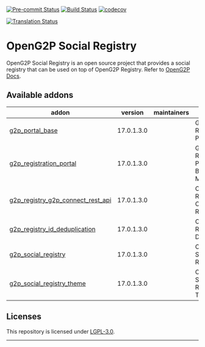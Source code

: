 
<!-- /!\ Non OCA Context : Set here the badge of your runbot / runboat instance. -->
[![Pre-commit Status](https://github.com/openg2p/openg2p-social-registry/actions/workflows/pre-commit.yml/badge.svg?branch=17.0-1.3)](https://github.com/openg2p/openg2p-social-registry/actions/workflows/pre-commit.yml?query=branch%3A17.0-1.3)
[![Build Status](https://github.com/openg2p/openg2p-social-registry/actions/workflows/test.yml/badge.svg?branch=17.0-1.3)](https://github.com/openg2p/openg2p-social-registry/actions/workflows/test.yml?query=branch%3A17.0-1.3)
[![codecov](https://codecov.io/gh/openg2p/openg2p-social-registry/branch/17.0-1.3/graph/badge.svg)](https://codecov.io/gh/openg2p/openg2p-social-registry)
<!-- /!\ Non OCA Context : Set here the badge of your translation instance. -->
[![Translation Status](https://translate.openspp.org/widgets/openg2p/-/svg-badge.svg)](https://translate.openspp.org/engage/openg2p/?utm_source=widget)

<!-- /!\ do not modify above this line -->

# OpenG2P Social Registry

OpenG2P Social Registry is an open source project that provides a social registry that can be used on top of OpenG2P Registry. Refer to [OpenG2P Docs](https://docs.openg2p.org/platform/modules/social-registry).

<!-- /!\ do not modify below this line -->

<!-- prettier-ignore-start -->

[//]: # (addons)

Available addons
----------------
addon | version | maintainers | summary
--- | --- | --- | ---
[g2p_portal_base](g2p_portal_base/) | 17.0.1.3.0 |  | G2P Registration Portal: Base
[g2p_registration_portal](g2p_registration_portal/) | 17.0.1.3.0 |  | G2P Registration Portal Beneficiary Management
[g2p_registry_g2p_connect_rest_api](g2p_registry_g2p_connect_rest_api/) | 17.0.1.3.0 |  | OpenG2P Registry: G2P Connect REST API
[g2p_registry_id_deduplication](g2p_registry_id_deduplication/) | 17.0.1.3.0 |  | OpenG2P Registry ID Deduplication
[g2p_social_registry](g2p_social_registry/) | 17.0.1.3.0 |  | OpenG2P Social Registry
[g2p_social_registry_theme](g2p_social_registry_theme/) | 17.0.1.3.0 |  | OpenG2P Social Registry: Theme

[//]: # (end addons)

<!-- prettier-ignore-end -->

## Licenses

This repository is licensed under [LGPL-3.0](LICENSE).

----
<!-- /!\ Non OCA Context : Set here the full description of your organization. -->
